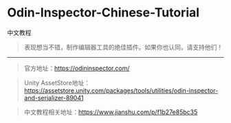 # Odin-Inspector-Chinese-Tutorial
中文教程
> 表现想当不错，制作编辑器工具的绝佳插件。如果你也认同，请支持他们！

---------------

> 官方地址：https://odininspector.com/

> Unity AssetStore地址：https://assetstore.unity.com/packages/tools/utilities/odin-inspector-and-serializer-89041

> 中文教程相关地址：https://www.jianshu.com/p/f1b27e85bc35
